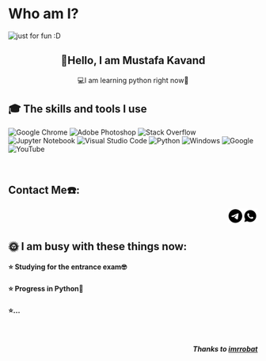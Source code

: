 # Who am I?

<img src="https://user-images.githubusercontent.com/111739753/188306197-980bd2b7-109e-4588-a968-04b33e7dc993.svg" alt="just for fun :D">

<h2 align="center">👋Hello, I am Mustafa Kavand</h2>
<p align="center">  💻I am learning python right now🐍</p>

<h2 align="left">🎓 The skills and tools I use</h2>

![Google Chrome](https://img.shields.io/badge/Google%20Chrome-4285F4?style=for-the-badge&logo=GoogleChrome&logoColor=white) ![Adobe Photoshop](https://img.shields.io/badge/adobe%20photoshop-%2331A8FF.svg?style=for-the-badge&logo=adobe%20photoshop&logoColor=white) ![Stack Overflow](https://img.shields.io/badge/-Stackoverflow-FE7A16?style=for-the-badge&logo=stack-overflow&logoColor=white) ![Jupyter Notebook](https://img.shields.io/badge/jupyter-%23FA0F00.svg?style=for-the-badge&logo=jupyter&logoColor=white) ![Visual Studio Code](https://img.shields.io/badge/Visual%20Studio%20Code-0078d7.svg?style=for-the-badge&logo=visual-studio-code&logoColor=white) ![Python](https://img.shields.io/badge/python-3670A0?style=for-the-badge&logo=python&logoColor=ffdd54) ![Windows](https://img.shields.io/badge/Windows-0078D6?style=for-the-badge&logo=windows&logoColor=white) ![Google](https://img.shields.io/badge/google-4285F4?style=for-the-badge&logo=google&logoColor=white) ![YouTube](https://img.shields.io/badge/YouTube-%23FF0000.svg?style=for-the-badge&logo=YouTube&logoColor=white)

<br>

<h2 align="left">Contact Me☎️:</h2>
<a href="https://wa.me/989160855428"><img align="right" src="https://github.com/mostafakavand/mostafakavand/blob/main/image/icons8-whatsapp-30.png?raw=true" alt="WhatsApp"></a> <a href="https://t.me/mostafa13438"><img align="right" src="https://github.com/mostafakavand/mostafakavand/blob/main/image/icons8-telegram-30.png?raw=true" alt="Telegram"></a>


<br>

<!-- <h2 align="left">🌱I am learning these now:</h2>
<h3 align="left">🐍 Python | 30%</h3><img align="left" src="https://github.com/mostafakavand/mostafakavand/blob/main/image/bar.png?raw=true" width="150px" height="16px"> -->

<br>

 <h2 align="left">🌞 I am busy with these things now: </h2>
<h4 align="left">⭐️ Studying for the entrance exam🤓</h4>
<h4 align="left">⭐️ Progress in Python🐍</h4>
<h4 align="left">⭐️...</h4>

<br>

<h5 align="right">Thanks to <a href="https://github.com/imrrobat/imrrobat">imrrobat</a></h5>
